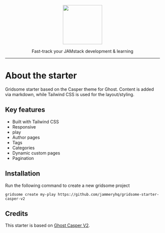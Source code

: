<div align="center">

<a href="https://www.jammeryhq.com" title="JammeryHQ" target="_blank">

  <img src="https://jammeryhq.com/jammeryhq.png" width="128" />
  
</a>

<p>
Fast-track your JAMstack development & learning
</p>
</div>

<hr />

# About the starter

Gridsome starter based on the Casper theme for Ghost. Content is added via markdown, while Tailwind CSS is used for the layout/styling.

## Key features

* Built with Tailwind CSS
* Responsive 
* play
* Author pages
* Tags
* Categories
* Dynamic custom pages
* Pagination

## Installation

Run the following command to create a new gridsome project 

```
gridsome create my-play https://github.com/jammeryhq/gridsome-starter-casper-v2
```

## Credits

This starter is based on [Ghost Casper V2](https://github.com/TryGhost/Casper/tree/2.4).
